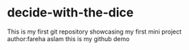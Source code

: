 # decide-with-the-dice
This is my first git repository showcasing my first mini project </br>
author:fareha aslam
this is my github demo

